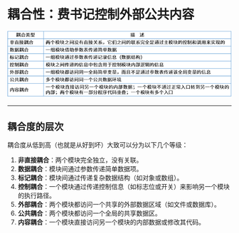 # 耦合性：费书记控制外部公共内容

![bcqyzfNYq6](../../img/bcqyzfNYq6.png)

---

## 耦合度的层次

耦合度从低到高（也就是从好到坏）大致可以分为以下几个等级：

1. **非直接耦合**：两个模块完全独立，没有关联。
2. **数据耦合**：模块间通过参数传递简单数据项。
3. **标记耦合**：模块间通过传递复杂数据结构（如对象或数组）。
4. **控制耦合**：一个模块通过传递控制信息（如标志位或开关）来影响另一个模块的执行路径。
5. **外部耦合**：两个模块都访问一个共享的外部数据区域（如文件或数据库）。
6. **公共耦合**：两个模块都访问一个全局的共享数据区。
7. **内容耦合**：一个模块直接访问另一个模块的内部数据或修改其代码。
